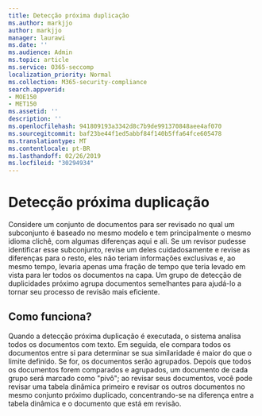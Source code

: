 ```yaml
---
title: Detecção próxima duplicação
ms.author: markjjo
author: markjjo
manager: laurawi
ms.date: ''
ms.audience: Admin
ms.topic: article
ms.service: O365-seccomp
localization_priority: Normal
ms.collection: M365-security-compliance
search.appverid:
- MOE150
- MET150
ms.assetid: ''
description: ''
ms.openlocfilehash: 941809193a3342d8c7b9de991370848aee4af070
ms.sourcegitcommit: baf23be44f1ed5abbf84f140b5ffa64fce605478
ms.translationtype: MT
ms.contentlocale: pt-BR
ms.lasthandoff: 02/26/2019
ms.locfileid: "30294934"
---
```

# <a name="near-duplicate-detection"></a>Detecção próxima duplicação

Considere um conjunto de documentos para ser revisado no qual um subconjunto é baseado no mesmo modelo e tem principalmente o mesmo idioma clichê, com algumas diferenças aqui e ali. Se um revisor pudesse identificar esse subconjunto, revise um deles cuidadosamente e revise as diferenças para o resto, eles não teriam informações exclusivas e, ao mesmo tempo, levaria apenas uma fração de tempo que teria levado em vista para ler todos os documentos na capa. Um grupo de detecção de duplicidades próximo agrupa documentos semelhantes para ajudá-lo a tornar seu processo de revisão mais eficiente.

## <a name="how-does-it-work"></a>Como funciona?

Quando a detecção próxima duplicação é executada, o sistema analisa todos os documentos com texto. Em seguida, ele compara todos os documentos entre si para determinar se sua similaridade é maior do que o limite definido. Se for, os documentos serão agrupados. Depois que todos os documentos forem comparados e agrupados, um documento de cada grupo será marcado como "pivô"; ao revisar seus documentos, você pode revisar uma tabela dinâmica primeiro e revisar os outros documentos no mesmo conjunto próximo duplicado, concentrando-se na diferença entre a tabela dinâmica e o documento que está em revisão.